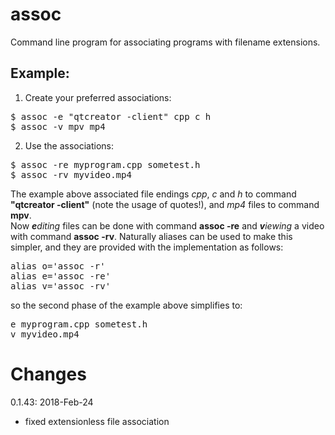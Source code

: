 # assoc
Command line program for associating programs with filename extensions.

<H2>Example:</H2>

1) Create your preferred associations:
<pre>
$ assoc -e "qtcreator -client" cpp c h
$ assoc -v mpv mp4
</pre>

2) Use the associations:
<pre>
$ assoc -re myprogram.cpp sometest.h
$ assoc -rv myvideo.mp4
</pre>

The example above associated file endings <i>cpp</i>, <i>c</i> and <i>h</i> to command <b>"qtcreator -client"</b> (note the usage of quotes!), and <i>mp4</i> files to command <b>mpv</b>.<br>
Now <i><b>e</b>diting</i> files can be done with command <b>assoc -re</b> and <i><b>v</b>iewing</i> a video with command <b>assoc -rv</b>.
Naturally aliases can be used to make this simpler, and they are provided with the implementation as follows:
<pre>
alias o='assoc -r'
alias e='assoc -re'
alias v='assoc -rv'
</pre>

so the second phase of the example above simplifies to:
<pre>
e myprogram.cpp sometest.h
v myvideo.mp4
</pre>

# Changes
0.1.43: 2018-Feb-24
- fixed extensionless file association

